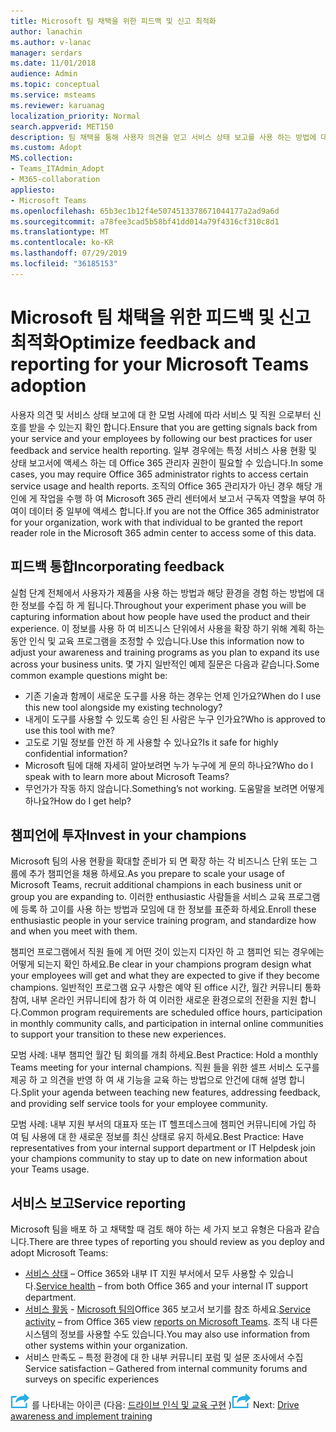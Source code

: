 ```yaml
---
title: Microsoft 팀 채택을 위한 피드백 및 신고 최적화
author: lanachin
ms.author: v-lanac
manager: serdars
ms.date: 11/01/2018
audience: Admin
ms.topic: conceptual
ms.service: msteams
ms.reviewer: karuanag
localization_priority: Normal
search.appverid: MET150
description: 팀 채택을 통해 사용자 의견을 얻고 서비스 상태 보고를 사용 하는 방법에 대해 알아보세요.
ms.custom: Adopt
MS.collection:
- Teams_ITAdmin_Adopt
- M365-collaboration
appliesto:
- Microsoft Teams
ms.openlocfilehash: 65b3ec1b12f4e5074513378671044177a2ad9a6d
ms.sourcegitcommit: a78fee3cad5b58bf41dd014a79f4316cf310c8d1
ms.translationtype: MT
ms.contentlocale: ko-KR
ms.lasthandoff: 07/29/2019
ms.locfileid: "36185153"
---
```

# <a name="optimize-feedback-and-reporting-for-your-microsoft-teams-adoption"></a><span data-ttu-id="1a266-103">Microsoft 팀 채택을 위한 피드백 및 신고 최적화</span><span class="sxs-lookup"><span data-stu-id="1a266-103">Optimize feedback and reporting for your Microsoft Teams adoption</span></span>

<span data-ttu-id="1a266-104">사용자 의견 및 서비스 상태 보고에 대 한 모범 사례에 따라 서비스 및 직원 으로부터 신호를 받을 수 있는지 확인 합니다.</span><span class="sxs-lookup"><span data-stu-id="1a266-104">Ensure that you are getting signals back from your service and your employees by following our best practices for user feedback and service health reporting.</span></span>  <span data-ttu-id="1a266-105">일부 경우에는 특정 서비스 사용 현황 및 상태 보고서에 액세스 하는 데 Office 365 관리자 권한이 필요할 수 있습니다.</span><span class="sxs-lookup"><span data-stu-id="1a266-105">In some cases, you may require Office 365 administrator rights to access certain service usage and health reports.</span></span> <span data-ttu-id="1a266-106">조직의 Office 365 관리자가 아닌 경우 해당 개인에 게 작업을 수행 하 여 Microsoft 365 관리 센터에서 보고서 구독자 역할을 부여 하 여이 데이터 중 일부에 액세스 합니다.</span><span class="sxs-lookup"><span data-stu-id="1a266-106">If you are not the Office 365 administrator for your organization, work with that individual to be granted the report reader role in the Microsoft 365 admin center to access some of this data.</span></span> 

## <a name="incorporating-feedback"></a><span data-ttu-id="1a266-107">피드백 통합</span><span class="sxs-lookup"><span data-stu-id="1a266-107">Incorporating feedback</span></span> 

<span data-ttu-id="1a266-108">실험 단계 전체에서 사용자가 제품을 사용 하는 방법과 해당 환경을 경험 하는 방법에 대 한 정보를 수집 하 게 됩니다.</span><span class="sxs-lookup"><span data-stu-id="1a266-108">Throughout your experiment phase you will be capturing information about how people have used the product and their experience.</span></span> <span data-ttu-id="1a266-109">이 정보를 사용 하 여 비즈니스 단위에서 사용을 확장 하기 위해 계획 하는 동안 인식 및 교육 프로그램을 조정할 수 있습니다.</span><span class="sxs-lookup"><span data-stu-id="1a266-109">Use this information now to adjust your awareness and training programs as you plan to expand its use across your business units.</span></span> <span data-ttu-id="1a266-110">몇 가지 일반적인 예제 질문은 다음과 같습니다.</span><span class="sxs-lookup"><span data-stu-id="1a266-110">Some common example questions might be:</span></span>

- <span data-ttu-id="1a266-111">기존 기술과 함께이 새로운 도구를 사용 하는 경우는 언제 인가요?</span><span class="sxs-lookup"><span data-stu-id="1a266-111">When do I use this new tool alongside my existing technology?</span></span>
- <span data-ttu-id="1a266-112">내게이 도구를 사용할 수 있도록 승인 된 사람은 누구 인가요?</span><span class="sxs-lookup"><span data-stu-id="1a266-112">Who is approved to use this tool with me?</span></span>
- <span data-ttu-id="1a266-113">고도로 기밀 정보를 안전 하 게 사용할 수 있나요?</span><span class="sxs-lookup"><span data-stu-id="1a266-113">Is it safe for highly confidential information?</span></span> 
- <span data-ttu-id="1a266-114">Microsoft 팀에 대해 자세히 알아보려면 누가 누구에 게 문의 하나요?</span><span class="sxs-lookup"><span data-stu-id="1a266-114">Who do I speak with to learn more about Microsoft Teams?</span></span>
- <span data-ttu-id="1a266-115">무언가가 작동 하지 않습니다.</span><span class="sxs-lookup"><span data-stu-id="1a266-115">Something’s not working.</span></span> <span data-ttu-id="1a266-116">도움말을 보려면 어떻게 하나요?</span><span class="sxs-lookup"><span data-stu-id="1a266-116">How do I get help?</span></span>

## <a name="invest-in-your-champions"></a><span data-ttu-id="1a266-117">챔피언에 투자</span><span class="sxs-lookup"><span data-stu-id="1a266-117">Invest in your champions</span></span>

<span data-ttu-id="1a266-118">Microsoft 팀의 사용 현황을 확대할 준비가 되 면 확장 하는 각 비즈니스 단위 또는 그룹에 추가 챔피언을 채용 하세요.</span><span class="sxs-lookup"><span data-stu-id="1a266-118">As you prepare to scale your usage of Microsoft Teams, recruit additional champions in each business unit or group you are expanding to.</span></span> <span data-ttu-id="1a266-119">이러한 enthusiastic 사람들을 서비스 교육 프로그램에 등록 하 고이를 사용 하는 방법과 모임에 대 한 정보를 표준화 하세요.</span><span class="sxs-lookup"><span data-stu-id="1a266-119">Enroll these enthusiastic people in your service training program, and standardize how and when you meet with them.</span></span>
 
<span data-ttu-id="1a266-120">챔피언 프로그램에서 직원 들에 게 어떤 것이 있는지 디자인 하 고 챔피언 되는 경우에는 어떻게 되는지 확인 하세요.</span><span class="sxs-lookup"><span data-stu-id="1a266-120">Be clear in your champions program design what your employees will get and what they are expected to give if they become champions.</span></span> <span data-ttu-id="1a266-121">일반적인 프로그램 요구 사항은 예약 된 office 시간, 월간 커뮤니티 통화 참여, 내부 온라인 커뮤니티에 참가 하 여 이러한 새로운 환경으로의 전환을 지원 합니다.</span><span class="sxs-lookup"><span data-stu-id="1a266-121">Common program requirements are scheduled office hours, participation in monthly community calls, and participation in internal online communities to support your transition to these new experiences.</span></span>  

<span data-ttu-id="1a266-122">모범 사례: 내부 챔피언 월간 팀 회의를 개최 하세요.</span><span class="sxs-lookup"><span data-stu-id="1a266-122">Best Practice: Hold a monthly Teams meeting for your internal champions.</span></span> <span data-ttu-id="1a266-123">직원 들을 위한 셀프 서비스 도구를 제공 하 고 의견을 반영 하 여 새 기능을 교육 하는 방법으로 안건에 대해 설명 합니다.</span><span class="sxs-lookup"><span data-stu-id="1a266-123">Split your agenda between teaching new features, addressing feedback, and providing self service tools for your employee community.</span></span>

<span data-ttu-id="1a266-124">모범 사례: 내부 지원 부서의 대표자 또는 IT 헬프데스크에 챔피언 커뮤니티에 가입 하 여 팀 사용에 대 한 새로운 정보를 최신 상태로 유지 하세요.</span><span class="sxs-lookup"><span data-stu-id="1a266-124">Best Practice: Have representatives from your internal support department or IT Helpdesk join your champions community to stay up to date on new information about your Teams usage.</span></span> 

## <a name="service-reporting"></a><span data-ttu-id="1a266-125">서비스 보고</span><span class="sxs-lookup"><span data-stu-id="1a266-125">Service reporting</span></span>

<span data-ttu-id="1a266-126">Microsoft 팀을 배포 하 고 채택할 때 검토 해야 하는 세 가지 보고 유형은 다음과 같습니다.</span><span class="sxs-lookup"><span data-stu-id="1a266-126">There are three types of reporting you should review as you deploy and adopt Microsoft Teams:</span></span>

- <span data-ttu-id="1a266-127">[서비스 상태](https://status.office365.com/) – Office 365와 내부 IT 지원 부서에서 모두 사용할 수 있습니다.</span><span class="sxs-lookup"><span data-stu-id="1a266-127">[Service health](https://status.office365.com/) – from both Office 365 and your internal IT support department.</span></span>
- <span data-ttu-id="1a266-128">[서비스 활동](https://docs.microsoft.com/en-us/office365/admin/activity-reports/activity-reports?redirectSourcePath=%252fen-us%252farticle%252fActivity-Reports-in-the-Office-365-admin-center-0d6dfb17-8582-4172-a9a9-aed798150263&view=o365-worldwide) - [Microsoft 팀의](https://docs.microsoft.com/en-us/office365/admin/activity-reports/microsoft-teams-user-activity?redirectSourcePath=%252farticle%252fOffice-365-Reports-in-the-Admin-Center-Microsoft-Teams-user-activity-07f67fc4-c0a4-4d3f-ad20-f40c7f6db524&view=o365-worldwide)Office 365 보고서 보기를 참조 하세요.</span><span class="sxs-lookup"><span data-stu-id="1a266-128">[Service activity](https://docs.microsoft.com/en-us/office365/admin/activity-reports/activity-reports?redirectSourcePath=%252fen-us%252farticle%252fActivity-Reports-in-the-Office-365-admin-center-0d6dfb17-8582-4172-a9a9-aed798150263&view=o365-worldwide) – from Office 365 view [reports on Microsoft Teams](https://docs.microsoft.com/en-us/office365/admin/activity-reports/microsoft-teams-user-activity?redirectSourcePath=%252farticle%252fOffice-365-Reports-in-the-Admin-Center-Microsoft-Teams-user-activity-07f67fc4-c0a4-4d3f-ad20-f40c7f6db524&view=o365-worldwide).</span></span> <span data-ttu-id="1a266-129">조직 내 다른 시스템의 정보를 사용할 수도 있습니다.</span><span class="sxs-lookup"><span data-stu-id="1a266-129">You may also use information from other systems within your organization.</span></span>
- <span data-ttu-id="1a266-130">서비스 만족도 – 특정 환경에 대 한 내부 커뮤니티 포럼 및 설문 조사에서 수집</span><span class="sxs-lookup"><span data-stu-id="1a266-130">Service satisfaction – Gathered from internal community forums and surveys on specific experiences</span></span>

<span data-ttu-id="1a266-131">![다음 단계](media/teams-adoption-next-icon.png) 를 나타내는 아이콘 (다음: [드라이브 인식 및 교육 구현](teams-adoption-drive-awareness.md) )</span><span class="sxs-lookup"><span data-stu-id="1a266-131">![An icon representing the next step](media/teams-adoption-next-icon.png) Next: [Drive awareness and implement training](teams-adoption-drive-awareness.md)</span></span>
